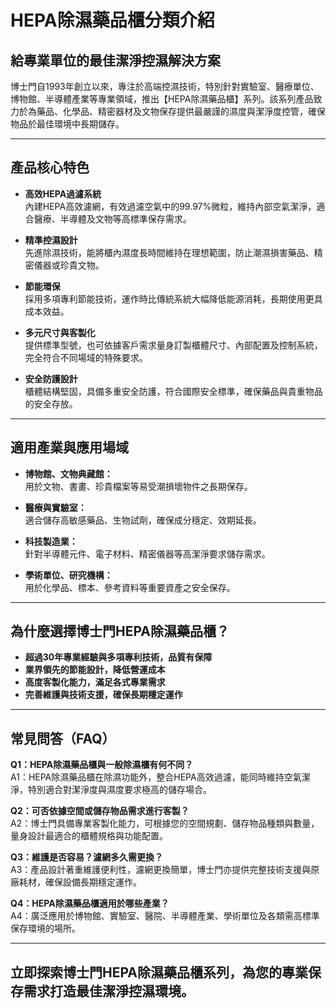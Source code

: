 # HEPA除濕藥品櫃分類介紹

## 給專業單位的最佳潔淨控濕解決方案

博士門自1993年創立以來，專注於高端控濕技術，特別針對實驗室、醫療單位、博物館、半導體產業等專業領域，推出【HEPA除濕藥品櫃】系列。該系列產品致力於為藥品、化學品、精密器材及文物保存提供最嚴謹的濕度與潔淨度控管，確保物品於最佳環境中長期儲存。

---

## 產品核心特色

- **高效HEPA過濾系統**  
  內建HEPA高效濾網，有效過濾空氣中的99.97%微粒，維持內部空氣潔淨，適合醫療、半導體及文物等高標準保存需求。

- **精準控濕設計**  
  先進除濕技術，能將櫃內濕度長時間維持在理想範圍，防止潮濕損害藥品、精密儀器或珍貴文物。

- **節能環保**  
  採用多項專利節能技術，運作時比傳統系統大幅降低能源消耗，長期使用更具成本效益。

- **多元尺寸與客製化**  
  提供標準型號，也可依據客戶需求量身訂製櫃體尺寸、內部配置及控制系統，完全符合不同場域的特殊要求。

- **安全防護設計**  
  櫃體結構堅固，具備多重安全防護，符合國際安全標準，確保藥品與貴重物品的安全存放。

---

## 適用產業與應用場域

- **博物館、文物典藏館：**  
  用於文物、書畫、珍貴檔案等易受潮損壞物件之長期保存。

- **醫療與實驗室：**  
  適合儲存高敏感藥品、生物試劑，確保成分穩定、效期延長。

- **科技製造業：**  
  針對半導體元件、電子材料、精密儀器等高潔淨要求儲存需求。

- **學術單位、研究機構：**  
  用於化學品、標本、參考資料等重要資產之安全保存。

---

## 為什麼選擇博士門HEPA除濕藥品櫃？

- **超過30年專業經驗與多項專利技術，品質有保障**
- **業界領先的節能設計，降低營運成本**
- **高度客製化能力，滿足各式專業需求**
- **完善維護與技術支援，確保長期穩定運作**

---

## 常見問答（FAQ）

**Q1：HEPA除濕藥品櫃與一般除濕櫃有何不同？**  
A1：HEPA除濕藥品櫃在除濕功能外，整合HEPA高效過濾，能同時維持空氣潔淨，特別適合對潔淨度與濕度要求極高的儲存場合。

**Q2：可否依據空間或儲存物品需求進行客製？**  
A2：博士門具備專業客製化能力，可根據您的空間規劃、儲存物品種類與數量，量身設計最適合的櫃體規格與功能配置。

**Q3：維護是否容易？濾網多久需更換？**  
A3：產品設計著重維護便利性，濾網更換簡單，博士門亦提供完整技術支援與原廠耗材，確保設備長期穩定運作。

**Q4：HEPA除濕藥品櫃適用於哪些產業？**  
A4：廣泛應用於博物館、實驗室、醫院、半導體產業、學術單位及各類需高標準保存環境的場所。

---

## 立即探索博士門HEPA除濕藥品櫃系列，為您的專業保存需求打造最佳潔淨控濕環境。